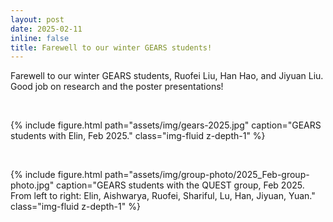 ```yaml
---
layout: post
date: 2025-02-11
inline: false
title: Farewell to our winter GEARS students!
---
```


Farewell to our winter GEARS students, Ruofei Liu, Han Hao, and Jiyuan Liu. Good job on research and the poster presentations!

<p>&nbsp;</p>
<div class="row justify-content-sm-left">
    <div class="col-sm-9 mt-4 mt-md-0">
        {% include figure.html path="assets/img/gears-2025.jpg" caption="GEARS students with Elin, Feb 2025." class="img-fluid z-depth-1" %}
    </div>
</div>



<p>&nbsp;</p>
<div class="row justify-content-sm-left">
    <div class="col-sm-9 mt-4 mt-md-0">
        {% include figure.html path="assets/img/group-photo/2025_Feb-group-photo.jpg" caption="GEARS students with the QUEST group, Feb 2025. From left to right: Elin, Aishwarya, Ruofei, Shariful, Lu, Han, Jiyuan, Yuan." class="img-fluid z-depth-1" %}
    </div>
</div>



